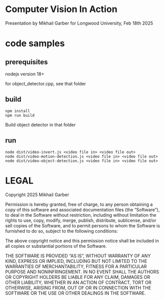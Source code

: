 # Computer Vision In Action 

Presentation by Mikhail Garber for Longwood University, Feb 18th 2025

# code samples

## prerequisites

nodejs version 18+

for object_detector.cpp, see that folder

## build

```
npm install
npm run build
```
Build object detector in that folder

## run

```
node dist/video-invert.js <video file in> <video file out>
node dist/video-motion-detection.js <video file in> <video file out>
node dist/video-object-detection.js <video file in> <video file out>
```

# LEGAL

Copyright 2025 Mikhail Garber

Permission is hereby granted, free of charge, to any person obtaining a copy of this software and associated documentation files (the “Software”), to deal in the Software without restriction, including without limitation the rights to use, copy, modify, merge, publish, distribute, sublicense, and/or sell copies of the Software, and to permit persons to whom the Software is furnished to do so, subject to the following conditions:

The above copyright notice and this permission notice shall be included in all copies or substantial portions of the Software.

THE SOFTWARE IS PROVIDED “AS IS”, WITHOUT WARRANTY OF ANY KIND, EXPRESS OR IMPLIED, INCLUDING BUT NOT LIMITED TO THE WARRANTIES OF MERCHANTABILITY, FITNESS FOR A PARTICULAR PURPOSE AND NONINFRINGEMENT. IN NO EVENT SHALL THE AUTHORS OR COPYRIGHT HOLDERS BE LIABLE FOR ANY CLAIM, DAMAGES OR OTHER LIABILITY, WHETHER IN AN ACTION OF CONTRACT, TORT OR OTHERWISE, ARISING FROM, OUT OF OR IN CONNECTION WITH THE SOFTWARE OR THE USE OR OTHER DEALINGS IN THE SOFTWARE.
